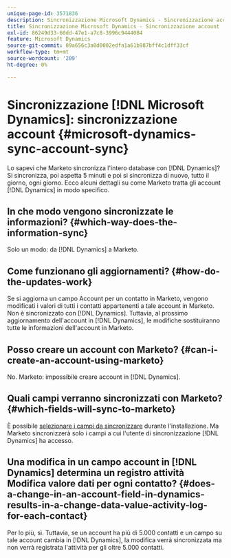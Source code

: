 ```yaml
---
unique-page-id: 3571836
description: Sincronizzazione Microsoft Dynamics - Sincronizzazione account - Documentazione Marketo - Documentazione del prodotto
title: Sincronizzazione Microsoft Dynamics - Sincronizzazione account
exl-id: 86249d33-60dd-47e1-a7c8-3996c9444084
feature: Microsoft Dynamics
source-git-commit: 09a656c3a0d0002edfa1a61b987bff4c1dff33cf
workflow-type: tm+mt
source-wordcount: '209'
ht-degree: 0%

---
```


# Sincronizzazione [!DNL Microsoft Dynamics]: sincronizzazione account {#microsoft-dynamics-sync-account-sync}

Lo sapevi che Marketo sincronizza l&#39;intero database con [!DNL Dynamics]? Si sincronizza, poi aspetta 5 minuti e poi si sincronizza di nuovo, tutto il giorno, ogni giorno. Ecco alcuni dettagli su come Marketo tratta gli account [!DNL Dynamics] in modo specifico.

## In che modo vengono sincronizzate le informazioni? {#which-way-does-the-information-sync}

Solo un modo: da [!DNL Dynamics] a Marketo.

## Come funzionano gli aggiornamenti? {#how-do-the-updates-work}

Se si aggiorna un campo Account per un contatto in Marketo, vengono modificati i valori di tutti i contatti appartenenti a tale account in Marketo. Non è sincronizzato con [!DNL Dynamics]. Tuttavia, al prossimo aggiornamento dell&#39;account in [!DNL Dynamics], le modifiche sostituiranno tutte le informazioni dell&#39;account in Marketo.

## Posso creare un account con Marketo? {#can-i-create-an-account-using-marketo}

No. Marketo: impossibile creare account in [!DNL Dynamics].

## Quali campi verranno sincronizzati con Marketo? {#which-fields-will-sync-to-marketo}

È possibile [selezionare i campi da sincronizzare](/help/marketo/product-docs/crm-sync/microsoft-dynamics-sync/sync-setup/microsoft-dynamics-365-with-ropc-connection/step-4-of-4-connect.md#select-fields-to-sync) durante l&#39;installazione. Ma Marketo sincronizzerà solo i campi a cui l&#39;utente di sincronizzazione [!DNL Dynamics] ha accesso.

## Una modifica in un campo account in [!DNL Dynamics] determina un registro attività Modifica valore dati per ogni contatto?  {#does-a-change-in-an-account-field-in-dynamics-results-in-a-change-data-value-activity-log-for-each-contact}

Per lo più, sì. Tuttavia, se un account ha più di 5.000 contatti e un campo su tale account cambia in [!DNL Dynamics], la modifica verrà sincronizzata ma non verrà registrata l&#39;attività per gli oltre 5.000 contatti.
